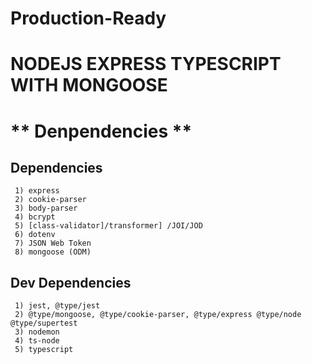 # Production-Ready

# NODEJS EXPRESS TYPESCRIPT WITH MONGOOSE

# ** Denpendencies **

## Dependencies

     1) express
     2) cookie-parser
     3) body-parser
     4) bcrypt
     5) [class-validator]/transformer] /JOI/JOD
     6) dotenv
     7) JSON Web Token
     8) mongoose (ODM)

## Dev Dependencies

     1) jest, @type/jest
     2) @type/mongoose, @type/cookie-parser, @type/express @type/node @type/supertest
     3) nodemon
     4) ts-node
     5) typescript
